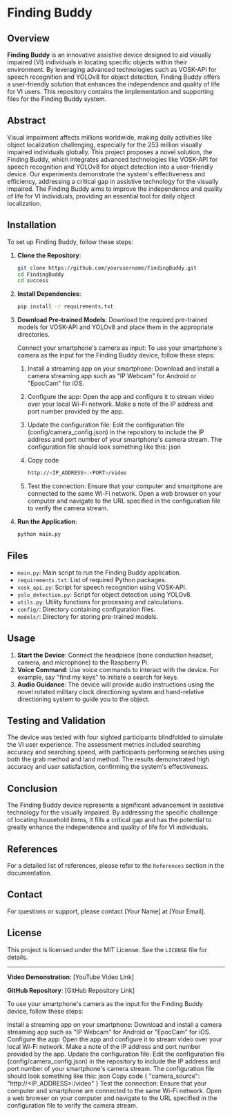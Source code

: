 # Finding Buddy

## Overview
**Finding Buddy** is an innovative assistive device designed to aid visually impaired (VI) individuals in locating specific objects within their environment. By leveraging advanced technologies such as VOSK-API for speech recognition and YOLOv8 for object detection, Finding Buddy offers a user-friendly solution that enhances the independence and quality of life for VI users. This repository contains the implementation and supporting files for the Finding Buddy system.

## Abstract
Visual impairment affects millions worldwide, making daily activities like object localization challenging, especially for the 253 million visually impaired individuals globally. This project proposes a novel solution, the Finding Buddy, which integrates advanced technologies like VOSK-API for speech recognition and YOLOv8 for object detection into a user-friendly device. Our experiments demonstrate the system's effectiveness and efficiency, addressing a critical gap in assistive technology for the visually impaired. The Finding Buddy aims to improve the independence and quality of life for VI individuals, providing an essential tool for daily object localization.

## Installation
To set up Finding Buddy, follow these steps:

1. **Clone the Repository**:
    ```bash
    git clone https://github.com/yourusername/FindingBuddy.git
    cd FindingBuddy
    cd success
    ```

2. **Install Dependencies**:
    ```bash
    pip install -r requirements.txt
    ```

3. **Download Pre-trained Models**:
    Download the required pre-trained models for VOSK-API and YOLOv8 and place them in the appropriate directories.

   Connect your smartphone's camera as input:
   To use your smartphone's camera as the input for the Finding Buddy device, follow these steps:

    1. Install a streaming app on your smartphone: Download and install a camera streaming app such as "IP Webcam" for Android or "EpocCam" for iOS.
    2. Configure the app: Open the app and configure it to stream video over your local Wi-Fi network. Make a note of the IP address and port number provided by the app.
    3. Update the configuration file: Edit the configuration file (config/camera_config.json) in the repository to include the IP address and port number of your smartphone's camera stream. The configuration file should look something like this:
json
    4. Copy code
   
        ```bash
        http://<IP_ADDRESS>:<PORT>/video
        ```

    6. Test the connection: Ensure that your computer and smartphone are connected to the same Wi-Fi network. Open a web browser on your computer and navigate to the URL specified in the configuration file to verify the camera stream.

6. **Run the Application**:
    ```bash
    python main.py
    ```

## Files
- `main.py`: Main script to run the Finding Buddy application.
- `requirements.txt`: List of required Python packages.
- `vosk_api.py`: Script for speech recognition using VOSK-API.
- `yolo_detection.py`: Script for object detection using YOLOv8.
- `utils.py`: Utility functions for processing and calculations.
- `config/`: Directory containing configuration files.
- `models/`: Directory for storing pre-trained models.

## Usage
1. **Start the Device**:
    Connect the headpiece (bone conduction headset, camera, and microphone) to the Raspberry Pi.
2. **Voice Command**:
    Use voice commands to interact with the device. For example, say "find my keys" to initiate a search for keys.
3. **Audio Guidance**:
    The device will provide audio instructions using the novel rotated military clock directioning system and hand-relative directioning system to guide you to the object.

## Testing and Validation
The device was tested with four sighted participants blindfolded to simulate the VI user experience. The assessment metrics included searching accuracy and searching speed, with participants performing searches using both the grab method and land method. The results demonstrated high accuracy and user satisfaction, confirming the system's effectiveness.

## Conclusion
The Finding Buddy device represents a significant advancement in assistive technology for the visually impaired. By addressing the specific challenge of locating household items, it fills a critical gap and has the potential to greatly enhance the independence and quality of life for VI individuals.

## References
For a detailed list of references, please refer to the `References` section in the documentation.

## Contact
For questions or support, please contact [Your Name] at [Your Email].

## License
This project is licensed under the MIT License. See the `LICENSE` file for details.

---

**Video Demonstration**: [YouTube Video Link]

**GitHub Repository**: [GitHub Repository Link]





To use your smartphone's camera as the input for the Finding Buddy device, follow these steps:

Install a streaming app on your smartphone: Download and install a camera streaming app such as "IP Webcam" for Android or "EpocCam" for iOS.
Configure the app: Open the app and configure it to stream video over your local Wi-Fi network. Make a note of the IP address and port number provided by the app.
Update the configuration file: Edit the configuration file (config/camera_config.json) in the repository to include the IP address and port number of your smartphone's camera stream. The configuration file should look something like this:
json
Copy code
{
    "camera_source": "http://<IP_ADDRESS>:<PORT>/video"
}
Test the connection: Ensure that your computer and smartphone are connected to the same Wi-Fi network. Open a web browser on your computer and navigate to the URL specified in the configuration file to verify the camera stream.
